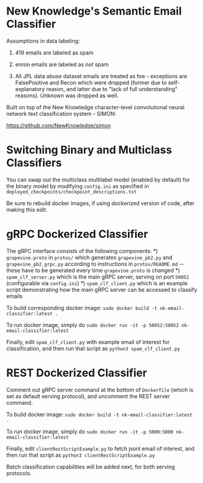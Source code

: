 # New Knowledge's Semantic Email Classifier

Assumptions in data labeling:

1. 419 emails are labeled as spam

2. enron emails are labeled as not spam

3. All JPL data abuse dataset emails are treated as foe - exceptions are FalsePositive and Recon which were dropped (former due to self-explanatory reason, and latter due to "lack of full understanding" reasons). Unknown was dropped as well.

Built on top of the New Knowledge character-level convolutional neural network text classification system - SIMON:

https://github.com/NewKnowledge/simon

# Switching Binary and Multiclass Classifiers

You can swap out the multiclass multilabel model (enabled by default) for the binary model by modifying `config.ini` as specified in `deployed_checkpoints/checkpoint_descriptions.txt`

Be sure to rebuild docker images, if using dockerized version of code, after making this edit.

# gRPC Dockerized Classifier

The gRPC interface consists of the following components:
*) `grapevine.proto` in `protos/` which generates `grapevine_pb2.py` and `grapevine_pb2_grpc.py` according to instructions in `protos/README.md` -- these have to be generated every time `grapevine.proto` is changed
*) `spam_clf_server.py` which is the main gRPC server, serving on port `50052` (configurable via `config.ini`)
*) `spam_clf_client.py` which is an example script demonstrating how the main gRPC server can be accessed to classify emails 
 
To build corresponding docker image:
`sudo docker build -t nk-email-classifier:latest .`

To run docker image, simply do
`sudo docker run -it -p 50052:50052 nk-email-classifier:latest`

Finally, edit `spam_clf_client.py` with example email of interest for classification, and then run that script as
`python3 spam_clf_client.py`


# REST Dockerized Classifier

Comment out gRPC server command at the bottom of `Dockerfile` (which is set as default serving protocol), and uncomment the REST server command. 

To build docker image:
`sudo docker build -t nk-email-classifier:latest .`

To run docker image, simply do
`sudo docker run -it -p 5000:5000 nk-email-classifier:latest`

Finally, edit `clientRestScriptExample.py` to fetch jsonl email of interest, and then run that script as
`python3 clientRestScriptExample.py`


Batch classification capabilities will be added next, for both serving protocols.
